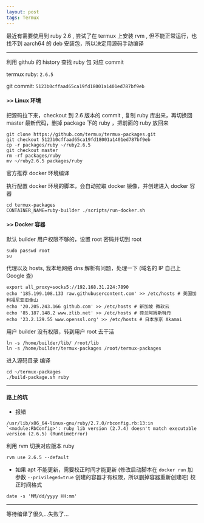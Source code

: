 ```yaml
---
layout: post
tags: Termux
---
```


最近有需要使用到 ruby 2.6 , 尝试了在 termux 上安装 rvm , 但不能正常运行，也找不到 aarch64 的 deb 安装包，所以决定用源码手动编译

---

利用 github 的 history 查找 ruby 包 对应 commit

termux ruby: `2.6.5`

git commit: `5123b0cffaad65ca19fd18001a1401ed787bf9eb`

#### >> Linux 环境

把源码拉下来，checkout 到 2.6 版本的 commit , 复制 ruby 库出来，再切换回 master 最新代码，删掉 package 下的 ruby ，把前面的 ruby 放回来

```
git clone https://github.com/termux/termux-packages.git
git checkout 5123b0cffaad65ca19fd18001a1401ed787bf9eb
cp -r packages/ruby ~/ruby2.6.5
git checkout master
rm -rf packages/ruby
mv ~/ruby2.6.5 packages/ruby
```

官方推荐 docker 环境编译

执行配置 docker 环境的脚本，会自动拉取 docker 镜像，并创建进入 docker 容器
```
cd termux-packages
CONTAINER_NAME=ruby-builder ./scripts/run-docker.sh
```

#### >> Docker 容器

默认 builder 用户权限不够的，设置 root 密码并切到 root
```
sudo passwd root
su
```

代理以及 hosts, 我本地网络 dns 解析有问题，处理一下 (域名的 IP 自己上 Google 查)
```
export all_proxy=socks5://192.168.31.224:7890
echo '185.199.108.133 raw.githubusercontent.com' >> /etc/hosts # 美国加利福尼亚旧金山
echo '20.205.243.166 github.com' >> /etc/hosts # 新加坡 微软云
echo '85.187.148.2 www.zlib.net' >> /etc/hosts # 荷兰阿姆斯特丹
echo '23.2.129.55 www.openssl.org' >> /etc/hosts # 日本东京 Akamai
```

用户 builder 没有权限，转到用户 root 去干活
```
ln -s /home/builder/lib/ /root/lib
ln -s /home/builder/termux-packages /root/termux-packages
```

进入源码目录 编译
```
cd ~/termux-packages
./build-package.sh ruby
```

---

#### 路上的坑

- 报错

```
/usr/lib/x86_64-linux-gnu/ruby/2.7.0/rbconfig.rb:13:in `<module:RbConfig>': ruby lib version (2.7.4) doesn't match executable version (2.6.5) (RuntimeError)
```

利用 rvm 切换对应版本 ruby
```
rvm use 2.6.5 --default
```

- 如果 apt 不能更新，需要校正时间才能更新 (修改启动脚本在 `docker run` 加参数 `--privileged=true` 创建的容器才有权限，所以删掉容器重新创建吧)
校正时间格式
```
date -s 'MM/dd/yyyy HH:mm'
```

---

等待编译了很久...失败了...
